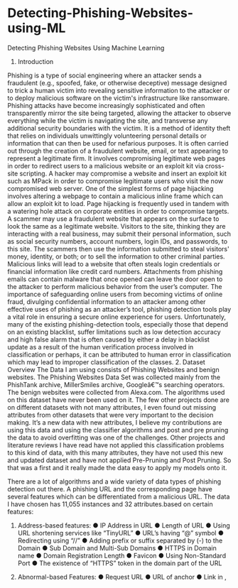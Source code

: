 # Detecting-Phishing-Websites-using-ML
Detecting Phishing Websites Using Machine Learning


1.	Introduction

Phishing is a type of social engineering where an attacker sends a fraudulent (e.g., spoofed, fake, or otherwise deceptive) message designed to trick a human victim into revealing sensitive information to the attacker or to deploy malicious software on the victim's infrastructure like ransomware. Phishing attacks have become increasingly sophisticated and often transparently mirror the site being targeted, allowing the attacker to observe everything while the victim is navigating the site, and transverse any additional security boundaries with the victim.
It is a method of identity theft that relies on individuals unwittingly volunteering personal details or information that can then be used for nefarious purposes. It is often carried out through the creation of a fraudulent website, email, or text appearing to represent a legitimate firm.
It involves compromising legitimate web pages in order to redirect users to a malicious website or an exploit kit via cross-site scripting. A hacker may compromise a website and insert an exploit kit such as MPack in order to compromise legitimate users who visit the now compromised web server. One of the simplest forms of page hijacking involves altering a webpage to contain a malicious inline frame which can allow an exploit kit to load. Page hijacking is frequently used in tandem with a watering hole attack on corporate entities in order to compromise targets.
A scammer may use a fraudulent website that appears on the surface to look the same as a legitimate website. Visitors to the site, thinking they are interacting with a real business, may submit their personal information, such as social security numbers, account numbers, login IDs, and passwords, to this site. The scammers then use the information submitted to steal visitors' money, identity, or both; or to sell the information to other criminal parties.
Malicious links will lead to a website that often steals login credentials or financial information like credit card numbers. Attachments from phishing emails can contain malware that once opened can leave the door open to the attacker to perform malicious behavior from the user’s computer.
The importance of safeguarding online users from becoming victims of online fraud, divulging confidential information to an attacker among other effective uses of phishing as an attacker’s tool, phishing detection tools play a vital role in ensuring a secure online experience for users. Unfortunately, many of the existing phishing-detection tools, especially those that depend on an existing blacklist, suffer limitations such as low detection accuracy and high false alarm that is often caused by either a delay in blacklist update as a result of the human verification process involved in classification or perhaps, it can be attributed to human error in classification which may lead to improper classification of the classes.
2.	Dataset Overview
The Data I am using consists of Phishing Websites and benign websites. The Phishing Websites Data Set was collected mainly from the PhishTank archive, MillerSmiles archive, Googleâ€™s searching operators. The benign websites were collected from Alexa.com.
The algorithms used on this dataset have never been used on it. The few other projects done are on different datasets with not many attributes, I even found out missing attributes from other datasets that were very important to the decision making. It’s a new data with new attributes, I believe my contributions are using this data and using the classifier algorithms and post and pre pruning the data to avoid overfitting was one of the challenges. Other projects and literature reviews I have read have not applied this classification problems to this kind of data, with this many attributes, they have not used this new and updated dataset and have not applied Pre-Pruning and Post Pruning. So that was a first and it really made the data easy to apply my models onto it. 
 
There are a lot of algorithms and a wide variety of data types of phishing detection out there. A phishing URL and the corresponding page have several features which can be differentiated from a malicious URL. The data I have chosen has 11,055 instances and 32 attributes.based on certain features: 
1.	Address-based features:
●	IP Address in URL
●	Length of URL
●	Using URL shortening services like “TinyURL”
●	URL’s having “@” symbol
●	Redirecting using “//”
●	Adding prefix or suffix separated by (-) to the Domain
	●	Sub Domain and Multi-Sub Domains
●	HTTPS in Domain name
●	Domain Registration Length
●	Favicon
●	Using Non-Standard Port
●	The existence of “HTTPS” token in the domain part of the URL

2.	Abnormal-based Features:
●	Request URL
●	URL of anchor
●	Link in <Meta>, <Script> and <Link> tags	●	Server Form Handler (SFH)
●	Submitting information to an email
●	Abnormal URL

3.	HTML and JavaScript-based features:
●	Website Forwarding
●	Status bar customization
●	Disabling right-click	●	Using pop-up window
●	IFrame redirection

4.	Domain-based features:
●	Age of domain
●	DNS record
●	Website traffic
●	PageRank	●	Google index
●	Number of links pointing to the page
●	Statistical reports based feature
●	There are in total 28 features that were selected from the dataset for this model.


3.	Loading the Data

The first step is to load the data and see what the first few instances and some of the columns are
![image](https://user-images.githubusercontent.com/33021726/149592734-ca4ce486-af48-4e40-aaa4-a0ece159b7af.png)
Figure 1: Loading the data
 
![image](https://user-images.githubusercontent.com/33021726/149592797-1afb8375-2863-40f9-835d-a850f55c5253.png)
Figure 2: Loading the data output

4.	Familiarizing with the Data

Now that we have loaded the data, we try to look into the data and get familiar with it. Gain information about the data, if it has any missing values; all the data types of the attributes are the same, and get the shape of the data. 

Information about the data and its attribute types.
![image](https://user-images.githubusercontent.com/33021726/149592815-7c950018-b0ba-41e4-8302-41ceb5b5459b.png)
Figure 3: Display info


![image](https://user-images.githubusercontent.com/33021726/149592852-6c99c3a6-36a4-43fd-af0a-b0ebde1795e9.png)
Figure 4






The shape of the data:
![image](https://user-images.githubusercontent.com/33021726/149592893-33059486-7dd5-4dfc-81b1-8850b6c7b45c.png)
 
Figure 5: Shape of the data

Displaying all the columns in the dataset
 ![image](https://user-images.githubusercontent.com/33021726/149592924-5821c486-6ca6-4dda-9a5a-3f1f345f4840.png)

 Figure 6: Shape of the data output

Displaying all attributes values data type to see if there are types that need to be changed.
![image](https://user-images.githubusercontent.com/33021726/149592950-a2e244a8-6161-4d2c-a1d7-b6760a1c6848.png)

Figure 7: Display dtypes

In this data all the values are of type int64 there are no categorical values that need to be changed.


5.	Visualizing the Data

The next step is to visualize the data and see if there is a clear idea of what the information means by giving it visual context through maps or graphs. This makes it easier for us to comprehend and therefore makes it easier to identify trends, patterns, and outliers within large data sets. Plots and graphs like histograms and heatmaps are displayed to find how the data is distributed and how the features are related to each other.

●	Histogram: Plotting the histogram of the data to summarise discrete or continuous data that are measured on an interval scale and to illustrate the major features of the distribution of the data in a convenient form.

	![image](https://user-images.githubusercontent.com/33021726/149592966-c3a842bb-76cf-477a-8658-bfa33a536525.png)

Figure 8: Histogram

●	Heatmap: Plotting the heatmap for the data to better visualize the volume of locations/events within a dataset and show relationships and correlation between the attributes.
 ![image](https://user-images.githubusercontent.com/33021726/149592979-5f36df3a-977e-41e9-8cbd-d3032f90ce03.png)

Figure 9: Heatmap


6.	Data Preprocessing and EDA

The next step is to clean and use data preprocessing techniques and transform the data to use it in the models. The data may have many irrelevant and missing parts. To handle it we need to find out if the dataset has missing values and noisy data; if it needs to be normalized or discretized; if the data needs to be reduced; or if there are any continuous variables.

![image](https://user-images.githubusercontent.com/33021726/149592991-1102bcd8-c9a7-43ee-bf3e-d6cd3abda6ab.png)

Figure 10: Describe


We use “describe” here to see the count, mean, std, minimum values, quartiles (25%, 50%, 75%), and maximum values for all the attributes. 

From this, we learned that most of the data is made of {-1,1} values except for “id” which is the number of instances, and we are gonna drop that attribute cause it has no significance to our ML learning model. 

 ![image](https://user-images.githubusercontent.com/33021726/149593005-7072add7-3583-4346-b569-7ba2edd976db.png)

Figure 11: Dropping Id

We dropped the “id” attribute and its values and assigned it to a new dataset variable, called “dataset1”.

Next, we check if the data has any null or missing values and we do that by:
 ![image](https://user-images.githubusercontent.com/33021726/149593010-67566de3-58d8-44aa-b948-b7fff6c4750a.png)

Figure 12: isnull()

Output:
![image](https://user-images.githubusercontent.com/33021726/149593019-196f521b-769f-42cc-b3cb-99fde556a200.png)

Figure 13: isnull() output

From the above figure, we can see the data doesn’t have any null or missing values. Now the data is ready to be trained.

7.	Splitting the Data
Here we split the data into training and test data 80-20 for our models to use. We first assign the class “Result”, into a variable to compare when we apply the models, and then we drop the class from our variable that’s gonna be split into training and test data.

 ![image](https://user-images.githubusercontent.com/33021726/149593036-1590149e-1b3b-4f59-aab1-8a80f1a2e275.png)

Figure 14:Splitting the data

We used train_test_split to split the dataset, while also shuffling the data, i.e the training and test data are randomly selected
 ![image](https://user-images.githubusercontent.com/33021726/149593042-eee5865f-e874-4215-a3d0-af9a761eb922.png)

Figure 15

We randomly assign the data into the train and test sets.
Output:
 ![image](https://user-images.githubusercontent.com/33021726/149593049-ca62f7b4-5e24-4f94-9d26-efdb7c6e32ac.png)

Figure 16


8.	Machine Learning Models and Training Algorithm
This is a supervised machine learning task, so Classification and Regression are the options to use. This data set comes under a classification problem, as the input URL is classified as phishing or legitimate. The classification techniques considered to train the data are:

●	Decision Tree Algorithm
●	Random Forest Algorithm
●	Support Vector Machine Algorithm




a.	Decision Tree Algorithm

A Decision Tree is a supervised machine learning algorithm that can be used for both Regression and Classification problem statements. It divides the complete dataset into smaller subsets while at the same time an associated Decision Tree is incrementally developed. The data is continuously split according to a certain parameter. The tree can be explained by two entities, namely decision nodes and leaves. The leaves are the decisions or the final outcomes. And the decision nodes are where the data is split.

In a Decision Tree Algorithm, the first step is to split the data into training and test, which was already done above. Next step is to use the classifier algorithm on the training sets without any parameters and see the results.

 ![image](https://user-images.githubusercontent.com/33021726/149593055-1eae4902-155c-4e63-a53a-602b6c4b8093.png)

Figure 17


Output:
 ![image](https://user-images.githubusercontent.com/33021726/149593102-f8625343-9025-4696-bd19-910103363f20.png)

Figure 18

Displayed are the confusion matrix and the classification report, which consists of accuracy, recall, f1-score, and support. 

The model’s accuracy on training data is 99% and the accuracy for the test data is 95.7%. By looking at this report it can be seen the model overfits for the data since the train data accuracy is bigger than the test data accuracy.

Next step is to apply pre pruning, to determine the maximum depth the tree can go, the minimum samples split, and the minimum samples leaf.

Pre Pruning:
 ![image](https://user-images.githubusercontent.com/33021726/149593111-3ae63098-54b5-4e6f-836e-eaf0a0853cc9.png)

Figure 19: Pre-Pruning


Output:
 ![image](https://user-images.githubusercontent.com/33021726/149593123-4ee21c4c-b6b0-4ebe-a835-245f524084b0.png)

Figure 20: Pre-Pruning output


The Pre-Pruning result outputs the best values of max_depth, min_samples_leaf, and the min_samples_split. These are values set to stop the tree from overfitting. 

The Pre-Pruning accuracy score after putting the values from the above figure are:
![image](https://user-images.githubusercontent.com/33021726/149593134-3addee1b-c0a5-405d-afcd-bae96e785280.png)
 
Figure 21

Output:
 ![image](https://user-images.githubusercontent.com/33021726/149593143-8cc9330f-8e5e-4fdd-9d64-6f944389f490.png)

Figure 22: max_depth



From the above figure, it is seen that the model has improved but still needs more values to improve the accuracy for the test data.

The next step is to post prune it and find the best ccp_alpha, Cost complexity pruning. Cost complexity pruning provides another option to control the size of a tree. In DecisionTreeClassifier, this pruning technique is parameterized by the cost complexity parameter, ccp_alpha. Greater values of ccp_alpha increase the number of nodes pruned. 

To find the best value of ccp_alpha, it is required to plot the AUC-ROC score vs the alpha value to see where the accuracy is maximum for both training and test datas.
 ![image](https://user-images.githubusercontent.com/33021726/149593157-c4570b45-0a5b-4621-b468-d91ff5fd24dd.png)

Figure 23: ccp_alpha

Output:
 ![image](https://user-images.githubusercontent.com/33021726/149593177-f0db3e06-63fb-4c7b-8b17-b79b6bc3cc50.png)

Figure 23: ccp_alpha to accuracy graph

From the above figure the maximum accuracy the model can reach is when the alpha value is at 0.001. Now combining all the values gives us an output of:
![image](https://user-images.githubusercontent.com/33021726/149593183-8ced6ac0-725a-49e1-9cd6-4633594e1558.png)
 
Figure 24: ccp_alpha evaluation

 ![image](https://user-images.githubusercontent.com/33021726/149593225-4e966c65-c2d5-433d-97c4-220b413635f5.png)

Figure 25

Performance Evaluation:
 ![image](https://user-images.githubusercontent.com/33021726/149593235-46c9ae1e-9a04-49c6-900b-3c1e5f7c660c.png)

Figure 26: Performance Evaluation

Now the accuracy for the test data is greater than the accuracy for the training data, which significantly increases the model’s capability of classifying new data.

Visualizing the tree:
 ![image](https://user-images.githubusercontent.com/33021726/149593244-6cba2853-ad5d-4fff-ac1c-4296fa63d626.png)

Figure 27: Plotting the Decision Tree

Output:
 ![image](https://user-images.githubusercontent.com/33021726/149593255-31fe6989-ef27-4733-bea3-bde7a777046f.png)

Figure 28: Decision Tree

This is what the tree looks like, as it can be seen the maximum depth it has undergone is 10 and the root node in the tree looks like the figure below:
 ![image](https://user-images.githubusercontent.com/33021726/149593270-31af93b4-0fda-4488-ab64-e7a5eeea3a2c.png)

Figure 29: Root Node

The last step is to check the feature importance in the model:
 ![image](https://user-images.githubusercontent.com/33021726/149593283-534268a2-b3e7-46da-b0f9-1c51165dcd99.png)

Figure 30: Plotting Feature Importance


Output:
 ![image](https://user-images.githubusercontent.com/33021726/149593294-5a5f7a5e-aa6b-4d5c-9e21-11d975bab651.png)

Figure 31: Feature Importance

b.	Random Forest Algorithm

Random forest is a flexible, easy-to-use machine learning algorithm that produces, even without hyper-parameter tuning, a great result most of the time. It is also one of the most used algorithms, because of its simplicity and diversity (it can be used for both classification and regression tasks). It is a supervised learning algorithm. The "forest" it builds is an ensemble of decision trees, usually trained with the “bagging” method. The general idea of the bagging method is that a combination of learning models increases the overall result.

The first step for Random Forest is to determine the best possible values of its parameters, i.e. n_estimators (This is the number of trees you want to build before taking the maximum voting or averages of predictions. A higher number of trees give you better performance but makes your code slower.), max_depth, and min_samples_leaf.

To determine the best value of n_estimators we use GridSearchCv to plot the AUC_Score with respect to n_estimators.

![image](https://user-images.githubusercontent.com/33021726/149593308-2dee2304-9a27-4c42-8063-3a0e88ccca62.png)
 
Figure 32: n_estimators
Output:
 ![image](https://user-images.githubusercontent.com/33021726/149593317-4e99f507-9fc6-4a58-bdcc-afb84aefd516.png)

Figure 33: n_estimators to AUC-Score

The next step is to find out the best value for max_depth. That is also done using GridSearchCv in the following way:

![image](https://user-images.githubusercontent.com/33021726/149593331-61ba9f15-fd81-4dc7-bb5b-06ee2a05ea53.png)
 
Figure 34: max_depths

 ![image](https://user-images.githubusercontent.com/33021726/149593339-22ac2365-0ed8-4670-9024-d95a8383bfa0.png)

Figure 35: max_depths to AUC Score
Now that we know the best values for max_depth and n_estimator, we can use the Random Forest Classifier to use those values and predict the target values.
![image](https://user-images.githubusercontent.com/33021726/149593353-8bc3d172-b921-43b1-9569-50b2d28197eb.png)

Figure 36: Random Forest Classifier
 ![image](https://user-images.githubusercontent.com/33021726/149593359-9581efbf-68d0-430c-bc1a-14d9dbe63986.png)

Figure 37

Performance Evaluation:
 ![image](https://user-images.githubusercontent.com/33021726/149593367-fa6fb0db-b1ed-4ed7-9da7-0a708eb8465b.png)

Figure 38: Random Forest Classifier Performance Evaluation





Plotting a Random Tree is computationally costly cause it computes and calculates 100 trees:
 ![image](https://user-images.githubusercontent.com/33021726/149593377-a93bfa8a-ad9d-4a94-825f-f6f98b4224fb.png)

Figure 39: Plotting Random Forest

Output:
The tree is big and takes quite a long time to run, this is some of the root nodes on the tree:
 ![image](https://user-images.githubusercontent.com/33021726/149593381-c522882a-ddc8-4b39-a31a-d1daade0b6e0.png)

Figure 40: Random Forest Tree

 ![image](https://user-images.githubusercontent.com/33021726/149593391-8ad82b99-8fbd-40ce-b31c-f81f87985820.png)

Figure 41: Random Forest Tree sample

The last step is to check the feature importance in the model:
 ![image](https://user-images.githubusercontent.com/33021726/149593399-429000ba-6fbb-4a19-81f7-3490094b4dbf.png)

Figure 42: Plotting Random Forest Feature Importance

Output:
 ![image](https://user-images.githubusercontent.com/33021726/149593415-1c0e741c-010e-4e04-a450-de78f7999af0.png)

Figure 43: Random Forest Feature Importance

c.	SVM Algorithm
In machine learning, support vector machines (SVMs, also support vector networks) are supervised learning models with associated learning algorithms that analyze data used for classification and regression analysis. Given a set of training examples, each marked as belonging to one or the other of two categories, an SVM training algorithm builds a model that assigns new examples to one category or the other, making it a non-probabilistic binary linear classifier.


 ![image](https://user-images.githubusercontent.com/33021726/149593425-8094b428-2bbe-4533-9a0a-3c598ede7ec9.png)

Figure 44: svm.SVC

After we fit the model, we are ready to use it to predict the test data.
![image](https://user-images.githubusercontent.com/33021726/149593437-b9f31e7f-36c9-4a1a-9d90-8ea45fda920b.png)
 
Figure 45: SVM accuracy score

Performance Evaluation:
![image](https://user-images.githubusercontent.com/33021726/149593449-87d95506-9010-4d01-8064-bd2ebe8bed9b.png)
 
Figure 46: SVM performance evaluation

9.	Comparison of Models 

To compare the models’ performance, a data frame is created. The columns of this data frame are the lists created to store the results of the model.
![image](https://user-images.githubusercontent.com/33021726/149593462-9241ac69-674d-44b5-828b-f884e56d58fc.png)
 
Figure 47: Comparisons of Model

The models are evaluated, and the considered metric is accuracy. From the above figures, it is shown that Random Forest gives better performance. The last step is to save and load the model and test out the model on some sample data.

 ![image](https://user-images.githubusercontent.com/33021726/149593479-412613ca-4db6-437b-9217-d30e9c0eb7f8.png)

Figure 48: Loading and testing Model


Predicting the data:

 ![image](https://user-images.githubusercontent.com/33021726/149593485-50f62c9c-9595-4733-b672-e12fa114984f.png)
 
Figure 49: Predicting Result

This test was conducted on an 80-20 split, further splitting testing was done. The comparison of the models when the data is split on an 80-20, 60-40, and 50-50 are:

 ![image](https://user-images.githubusercontent.com/33021726/149593491-5b60b1af-dd65-4600-9891-aa74e6b529b2.png)

Figure 50: 80-20 split data performance evaluation	 
 ![image](https://user-images.githubusercontent.com/33021726/149593501-2cf8032f-0bb6-41fa-a704-84bcb852af84.png)

Figure 51: 60-40 split data performance evaluation
 ![image](https://user-images.githubusercontent.com/33021726/149593510-d4b796d8-5395-4626-988c-549408d83780.png)

Figure 52: 50-50 split data performance evaluation	
Table1: Comparison of Models

In all cases, the Random Forest algorithm performs much better than the rest.


10.	Conclusion

This project aims to enhance detection methods to detect phishing websites using machine learning technology. Detection accuracy of 97.0% was achieved using the Random Forest algorithm with the lowest false positive rate. The result shows that classifiers give better performance when more instances and more attributes was used. 

The problem of phishing cannot be eradicated, nonetheless can be reduced by combating it in two ways, improving targeted anti-phishing procedures and techniques and informing the public on how fraudulent phishing websites can be detected and identified. To combat the ever evolving and complexity of phishing attacks and tactics, ML anti-phishing techniques are essential.

The outcome of this project reveals that the proposed method presents superior results rather than the existing deep learning methods. It has achieved better accuracy and F1—score with a limited amount of time. The future direction of this project is to develop an unsupervised deep learning method to generate insight from a URL.


The algorithms used on this dataset have never been used on it. The few other projects done are on different datasets with not many attributes, I even found out missing attributes from other datasets that were very important to the decision making. It’s a new data with new attributes, I believe my contributions are using this data and using the classifier algorithms and post and pre pruning the data to avoid overfitting was one of the challenges. Other projects and literature reviews I have read have not applied this classification problems to this kind of data, with this many attributes, they have not used this new and updated dataset and have not applied Pre-Pruning and Post Pruning. So that was a first and it really made the data easy to apply my models onto it. 


Working on this project was very knowledgeable and worth the effort. In the future, this project could be used as a browser extension or an application with a user interface that users can use to detect phishing websites more easily.


11.	     References

[1] (PDF) Phishing Website Detection using Machine Learning Algorithms (researchgate.net)

[2] Phishing URL Detection with ML. Phishing is a form of fraud in which… | by Ebubekir Büber | Towards Data Science

[3] Phishing-Website-Detection-by-Machine-Learning-Techniques

[4] UCI Machine Learning Repository: Phishing Websites Data Set

[5] Detecting phishing websites using machine learning technique (plos.org)

[6] Phishing - Wikipedia

[7] Phishing Definition (investopedia.com)


